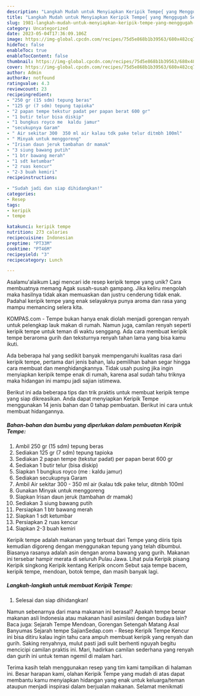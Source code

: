 ```yaml
---
description: "Langkah Mudah untuk Menyiapkan Keripik Tempe{ yang Menggugah Selera"
title: "Langkah Mudah untuk Menyiapkan Keripik Tempe{ yang Menggugah Selera"
slug: 1981-langkah-mudah-untuk-menyiapkan-keripik-tempe-yang-menggugah-selera
category: Uncategorized
date: 2023-05-04T17:36:09.106Z
image: https://img-global.cpcdn.com/recipes/75d5e868b1b39563/680x482cq70/keripik-tempe-foto-resep-utama.jpg
hideToc: false
enableToc: true
enableTocContent: false
thumbnail: https://img-global.cpcdn.com/recipes/75d5e868b1b39563/680x482cq70/keripik-tempe-foto-resep-utama.jpg
cover: https://img-global.cpcdn.com/recipes/75d5e868b1b39563/680x482cq70/keripik-tempe-foto-resep-utama.jpg
author: Admin
authorAv: notfound
ratingvalue: 4.3
reviewcount: 23
recipeingredient:
- "250 gr (15 sdm) tepung beras"
- "125 gr (7 sdm) tepung tapioka"
- "2 papan tempe tekstur padat per papan berat 600 gr"
- "1 butir telur bisa diskip"
- "1 bungkus royco me  kaldu jamur"
- "secukupnya Garam"
- " Air sekitar 300  350 ml air kalau tdk pake telur ditmbh 100ml"
- " Minyak untuk menggoreng"
- "Irisan daun jeruk tambahan dr mamak"
- "3 siung bawang putih"
- "1 btr bawang merah"
- "1 sdt ketumbar"
- "2 ruas kencur"
- "2-3 buah kemiri"
recipeinstructions:

- "Sudah jadi dan siap dihidangkan!"
categories:
- Resep
tags:
- keripik
- tempe

katakunci: keripik tempe 
nutrition: 273 calories
recipecuisine: Indonesian
preptime: "PT33M"
cooktime: "PT46M"
recipeyield: "3"
recipecategory: Lunch

---
```



Asalamu'alaikum Lagi mencari ide resep keripik tempe yang unik? Cara membuatnya memang Agak susah-susah gampang. Jika keliru mengolah maka hasilnya tidak akan memuaskan dan justru cenderung tidak enak. Padahal keripik tempe yang enak selayaknya punya aroma dan rasa yang mampu memancing selera kita.


KOMPAS.com - Tempe bukan hanya enak diolah menjadi gorengan renyah untuk pelengkap lauk makan di rumah. Namun juga, camilan renyah seperti keripik tempe untuk teman di waktu senggang. Ada cara membuat keripik tempe beraroma gurih dan teksturnya renyah tahan lama yang bisa kamu ikuti.

Ada beberapa hal yang sedikit banyak mempengaruhi kualitas rasa dari keripik tempe, pertama dari jenis bahan, lalu pemilihan bahan segar hingga cara membuat dan menghidangkannya. Tidak usah pusing jika ingin menyiapkan keripik tempe enak di rumah, karena asal sudah tahu triknya maka hidangan ini mampu jadi sajian istimewa.


Berikut ini ada beberapa tips dan trik praktis untuk membuat keripik tempe yang siap dikreasikan. Anda dapat menyiapkan Keripik Tempe menggunakan 14 jenis bahan dan 0 tahap pembuatan. Berikut ini cara untuk membuat hidangannya.

<!--inarticleads1-->

##### Bahan-bahan dan bumbu yang diperlukan dalam pembuatan Keripik Tempe:

1. Ambil 250 gr (15 sdm) tepung beras
1. Sediakan 125 gr (7 sdm) tepung tapioka
1. Sediakan 2 papan tempe (tekstur padat) per papan berat 600 gr
1. Sediakan 1 butir telur (bisa diskip)
1. Siapkan 1 bungkus royco (me : kaldu jamur)
1. Sediakan secukupnya Garam
1. Ambil  Air sekitar 300 - 350 ml air (kalau tdk pake telur, ditmbh 100ml
1. Gunakan  Minyak untuk menggoreng
1. Siapkan Irisan daun jeruk (tambahan dr mamak)
1. Sediakan 3 siung bawang putih
1. Persiapkan 1 btr bawang merah
1. Siapkan 1 sdt ketumbar
1. Persiapkan 2 ruas kencur
1. Siapkan 2-3 buah kemiri


Keripik tempe adalah makanan yang terbuat dari Tempe yang diiris tipis kemudian digoreng dengan menggunakan tepung yang telah dibumbui. Biasanya rasanya adalah asin dengan aroma bawang yang gurih. Makanan ini tersebar hampir merata di seluruh Pulau Jawa. Lihat pula Keripik pisang Keripik singkong Keripik kentang Keripik oncom Sebut saja tempe bacem, keripik tempe, mendoan, botok tempe, dan masih banyak lagi. 

<!--inarticleads2-->

##### Langkah-langkah untuk membuat Keripik Tempe:


1. Selesai dan siap dihidangkan!

Namun sebenarnya dari mana makanan ini berasal? Apakah tempe benar makanan asli Indonesia atau makanan hasil asimilasi dengan budaya lain? Baca juga: Sejarah Tempe Mendoan, Gorengan Setengah Matang Asal Banyumas Sejarah tempe SajianSedap.com - Resep Keripik Tempe Kencur ini bisa ditiru kalau ingin tahu cara ampuh membuat keripik yang renyah dan gurih. Saking renyahnya, mulut pasti jadi sulit berhenti nguyah begitu mencicipi camilan praktis ini. Mari, hadirkan camilan sederhana yang renyah dan gurih ini untuk teman ngemil di malam hari. 

Terima kasih telah menggunakan resep yang tim kami tampilkan di halaman ini. Besar harapan kami, olahan Keripik Tempe yang mudah di atas dapat membantu kamu menyiapkan hidangan yang enak untuk keluarga/teman ataupun menjadi inspirasi dalam berjualan makanan. Selamat menikmati

